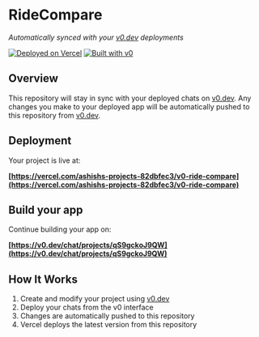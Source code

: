 # RideCompare

*Automatically synced with your [v0.dev](https://v0.dev) deployments*

[![Deployed on Vercel](https://img.shields.io/badge/Deployed%20on-Vercel-black?style=for-the-badge&logo=vercel)](https://vercel.com/ashishs-projects-82dbfec3/v0-ride-compare)
[![Built with v0](https://img.shields.io/badge/Built%20with-v0.dev-black?style=for-the-badge)](https://v0.dev/chat/projects/qS9gckoJ9QW)

## Overview

This repository will stay in sync with your deployed chats on [v0.dev](https://v0.dev).
Any changes you make to your deployed app will be automatically pushed to this repository from [v0.dev](https://v0.dev).

## Deployment

Your project is live at:

**[https://vercel.com/ashishs-projects-82dbfec3/v0-ride-compare](https://vercel.com/ashishs-projects-82dbfec3/v0-ride-compare)**

## Build your app

Continue building your app on:

**[https://v0.dev/chat/projects/qS9gckoJ9QW](https://v0.dev/chat/projects/qS9gckoJ9QW)**

## How It Works

1. Create and modify your project using [v0.dev](https://v0.dev)
2. Deploy your chats from the v0 interface
3. Changes are automatically pushed to this repository
4. Vercel deploys the latest version from this repository